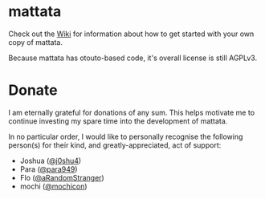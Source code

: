 # mattata
Check out the [Wiki](https://github.com/matthewhesketh/mattata/wiki) for information about how to get started with your own copy of mattata.

Because mattata has otouto-based code, it's overall license is still AGPLv3.

# Donate
I am eternally grateful for donations of any sum. This helps motivate me to continue investing my spare time into the development of mattata.

In no particular order, I would like to personally recognise the following person(s) for their kind, and greatly-appreciated, act of support:
* Joshua ([@j0shu4](https://telegram.me/j0shu4))
* Para ([@para949](https://telegram.me/para949))
* Flo ([@aRandomStranger](https://telegram.me/aRandomStranger))
* mochi ([@mochicon](https://telegram.me/mochicon))
